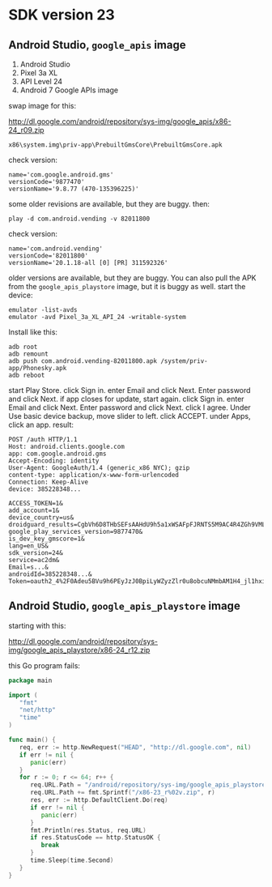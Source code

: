 # SDK version 23

## Android Studio, `google_apis` image

1. Android Studio
2. Pixel 3a XL
3. API Level 24
4. Android 7 Google APIs image

swap image for this:

<http://dl.google.com/android/repository/sys-img/google_apis/x86-24_r09.zip>

~~~
x86\system.img\priv-app\PrebuiltGmsCore\PrebuiltGmsCore.apk
~~~

check version:

~~~
name='com.google.android.gms'
versionCode='9877470'
versionName='9.8.77 (470-135396225)'
~~~

some older revisions are available, but they are buggy. then:

~~~
play -d com.android.vending -v 82011800
~~~

check version:

~~~
name='com.android.vending'
versionCode='82011800'
versionName='20.1.18-all [0] [PR] 311592326'
~~~

older versions are available, but they are buggy. You can also pull the APK from
the `google_apis_playstore` image, but it is buggy as well. start the device:

~~~
emulator -list-avds
emulator -avd Pixel_3a_XL_API_24 -writable-system
~~~

Install like this:

~~~
adb root
adb remount
adb push com.android.vending-82011800.apk /system/priv-app/Phonesky.apk
adb reboot
~~~

start Play Store. click Sign in. enter Email and click Next. Enter password and
click Next. if app closes for update, start again. click Sign in. enter Email and
click Next. Enter password and click Next. click I agree. Under Use basic device
backup, move slider to left. click ACCEPT. under Apps, click an app. result:

~~~
POST /auth HTTP/1.1
Host: android.clients.google.com
app: com.google.android.gms
Accept-Encoding: identity
User-Agent: GoogleAuth/1.4 (generic_x86 NYC); gzip
content-type: application/x-www-form-urlencoded
Connection: Keep-Alive
device: 385228348...

ACCESS_TOKEN=1&
add_account=1&
device_country=us&
droidguard_results=CgbVh6D8THbSEFsAAHdU9h5a1xWSAFpFJRNTS5M9AC4R4ZGh9VMLBADDJ6...&
google_play_services_version=9877470&
is_dev_key_gmscore=1&
lang=en_US&
sdk_version=24&
service=ac2dm&
Email=s...&
androidId=385228348...&
Token=oauth2_4%2F0Adeu5BVu9h6PEyJzJ0BpiLyWZyzZlr0u8obcuNMmbAM1H4_jl1hxihA4mCoG...
~~~

## Android Studio, `google_apis_playstore` image

starting with this:

<http://dl.google.com/android/repository/sys-img/google_apis_playstore/x86-24_r12.zip>

this Go program fails:

~~~go
package main

import (
   "fmt"
   "net/http"
   "time"
)

func main() {
   req, err := http.NewRequest("HEAD", "http://dl.google.com", nil)
   if err != nil {
      panic(err)
   }
   for r := 0; r <= 64; r++ {
      req.URL.Path = "/android/repository/sys-img/google_apis_playstore"
      req.URL.Path += fmt.Sprintf("/x86-23_r%02v.zip", r)
      res, err := http.DefaultClient.Do(req)
      if err != nil {
         panic(err)
      }
      fmt.Println(res.Status, req.URL)
      if res.StatusCode == http.StatusOK {
         break
      }
      time.Sleep(time.Second)
   }
}
~~~
